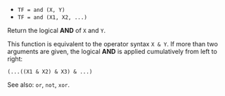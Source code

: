 * `TF = and (X, Y)`
* `TF = and (X1, X2, ...)`

Return the logical **AND** of `X` and `Y`.

This function is equivalent to the operator syntax `X & Y`.  If
more than two arguments are given, the logical **AND** is applied
cumulatively from left to right:

`(...((X1 & X2) & X3) & ...)`

See also: `or`, `not`, `xor`.
